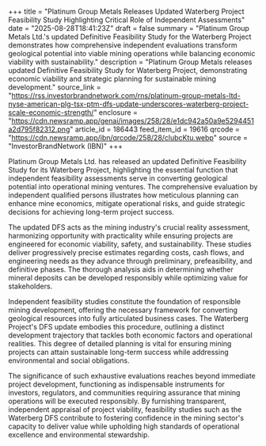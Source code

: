 +++
title = "Platinum Group Metals Releases Updated Waterberg Project Feasibility Study Highlighting Critical Role of Independent Assessments"
date = "2025-08-28T18:41:23Z"
draft = false
summary = "Platinum Group Metals Ltd.'s updated Definitive Feasibility Study for the Waterberg Project demonstrates how comprehensive independent evaluations transform geological potential into viable mining operations while balancing economic viability with sustainability."
description = "Platinum Group Metals releases updated Definitive Feasibility Study for Waterberg Project, demonstrating economic viability and strategic planning for sustainable mining development."
source_link = "https://rss.investorbrandnetwork.com/rns/platinum-group-metals-ltd-nyse-american-plg-tsx-ptm-dfs-update-underscores-waterberg-project-scale-economic-strength/"
enclosure = "https://cdn.newsramp.app/genai/images/258/28/e1dc942a50a9e5294451a2d795f82312.png"
article_id = 186443
feed_item_id = 19616
qrcode = "https://cdn.newsramp.app/ibn/qrcode/258/28/clubcKtu.webp"
source = "InvestorBrandNetwork (IBN)"
+++

<p>Platinum Group Metals Ltd. has released an updated Definitive Feasibility Study for its Waterberg Project, highlighting the essential function that independent feasibility assessments serve in converting geological potential into operational mining ventures. The comprehensive evaluation by independent qualified persons illustrates how meticulous planning can enhance mine economics, mitigate operational risks, and guide strategic decisions for achieving long-term project success.</p><p>The updated DFS acts as the mining industry's crucial reality assessment, harmonizing opportunity with practicality while ensuring projects are engineered for economic viability, safety, and sustainability. These studies deliver progressively precise estimates regarding costs, cash flows, and engineering needs as they advance through preliminary, prefeasibility, and definitive phases. The thorough analysis aids in determining whether mineral deposits can be developed responsibly while optimizing value for stakeholders.</p><p>Independent feasibility studies constitute the foundation of responsible mining development, offering the necessary framework for converting geological resources into fully articulated business cases. The Waterberg Project's DFS update embodies this procedure, outlining a distinct development trajectory that tackles both economic factors and operational realities. This degree of detailed planning is vital for ensuring mining projects can attain sustainable long-term success while addressing environmental and social obligations.</p><p>The significance of such exhaustive evaluations reaches beyond immediate project development, functioning as indispensable instruments for investors, regulators, and communities requiring assurance that mining operations will be executed responsibly. By furnishing transparent, independent appraisal of project viability, feasibility studies such as the Waterberg DFS contribute to fostering confidence in the mining sector's capacity to deliver value while upholding high standards of operational excellence and environmental stewardship.</p>